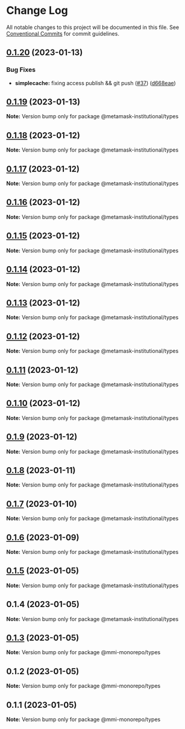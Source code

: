 # Change Log

All notable changes to this project will be documented in this file.
See [Conventional Commits](https://conventionalcommits.org) for commit guidelines.

## [0.1.20](https://github.com/consensys-vertical-apps/metamask-institutional/compare/@metamask-institutional/types@0.1.19...@metamask-institutional/types@0.1.20) (2023-01-13)

### Bug Fixes

- **simplecache:** fixing access publish && git push ([#37](https://github.com/consensys-vertical-apps/metamask-institutional/issues/37)) ([d668eae](https://github.com/consensys-vertical-apps/metamask-institutional/commit/d668eae8d3995241a4dbd873a0aea0172a19700a))

## [0.1.19](https://github.com/consensys-vertical-apps/metamask-institutional/compare/@metamask-institutional/types@0.1.18...@metamask-institutional/types@0.1.19) (2023-01-13)

**Note:** Version bump only for package @metamask-institutional/types

## [0.1.18](https://github.com/consensys-vertical-apps/metamask-institutional/compare/@metamask-institutional/types@0.1.17...@metamask-institutional/types@0.1.18) (2023-01-12)

**Note:** Version bump only for package @metamask-institutional/types

## [0.1.17](https://github.com/consensys-vertical-apps/metamask-institutional/compare/@metamask-institutional/types@0.1.16...@metamask-institutional/types@0.1.17) (2023-01-12)

**Note:** Version bump only for package @metamask-institutional/types

## [0.1.16](https://github.com/consensys-vertical-apps/metamask-institutional/compare/@metamask-institutional/types@0.1.15...@metamask-institutional/types@0.1.16) (2023-01-12)

**Note:** Version bump only for package @metamask-institutional/types

## [0.1.15](https://github.com/consensys-vertical-apps/metamask-institutional/compare/@metamask-institutional/types@0.1.7...@metamask-institutional/types@0.1.15) (2023-01-12)

**Note:** Version bump only for package @metamask-institutional/types

## [0.1.14](https://github.com/consensys-vertical-apps/metamask-institutional/compare/@metamask-institutional/types@0.1.7...@metamask-institutional/types@0.1.14) (2023-01-12)

**Note:** Version bump only for package @metamask-institutional/types

## [0.1.13](https://github.com/consensys-vertical-apps/metamask-institutional/compare/@metamask-institutional/types@0.1.7...@metamask-institutional/types@0.1.13) (2023-01-12)

**Note:** Version bump only for package @metamask-institutional/types

## [0.1.12](https://github.com/consensys-vertical-apps/metamask-institutional/compare/@metamask-institutional/types@0.1.7...@metamask-institutional/types@0.1.12) (2023-01-12)

**Note:** Version bump only for package @metamask-institutional/types

## [0.1.11](https://github.com/consensys-vertical-apps/metamask-institutional/compare/@metamask-institutional/types@0.1.7...@metamask-institutional/types@0.1.11) (2023-01-12)

**Note:** Version bump only for package @metamask-institutional/types

## [0.1.10](https://github.com/consensys-vertical-apps/metamask-institutional/compare/@metamask-institutional/types@0.1.7...@metamask-institutional/types@0.1.10) (2023-01-12)

**Note:** Version bump only for package @metamask-institutional/types

## [0.1.9](https://github.com/consensys-vertical-apps/metamask-institutional/compare/@metamask-institutional/types@0.1.7...@metamask-institutional/types@0.1.9) (2023-01-12)

**Note:** Version bump only for package @metamask-institutional/types

## [0.1.8](https://github.com/consensys-vertical-apps/metamask-institutional/compare/@metamask-institutional/types@0.1.7...@metamask-institutional/types@0.1.8) (2023-01-11)

**Note:** Version bump only for package @metamask-institutional/types

## [0.1.7](https://github.com/consensys-vertical-apps/metamask-institutional/compare/@metamask-institutional/types@0.1.6...@metamask-institutional/types@0.1.7) (2023-01-10)

**Note:** Version bump only for package @metamask-institutional/types

## [0.1.6](https://github.com/ConsenSys/mmi-monorepo/compare/@metamask-institutional/types@0.1.5...@metamask-institutional/types@0.1.6) (2023-01-09)

**Note:** Version bump only for package @metamask-institutional/types

## [0.1.5](https://github.com/ConsenSys/mmi-monorepo/compare/@metamask-institutional/types@0.1.4...@metamask-institutional/types@0.1.5) (2023-01-05)

**Note:** Version bump only for package @metamask-institutional/types

## 0.1.4 (2023-01-05)

**Note:** Version bump only for package @metamask-institutional/types

## [0.1.3](https://github.com/ConsenSys/mmi-monorepo/compare/@mmi-monorepo/types@0.1.2...@mmi-monorepo/types@0.1.3) (2023-01-05)

**Note:** Version bump only for package @mmi-monorepo/types

## 0.1.2 (2023-01-05)

**Note:** Version bump only for package @mmi-monorepo/types

## 0.1.1 (2023-01-05)

**Note:** Version bump only for package @mmi-monorepo/types
